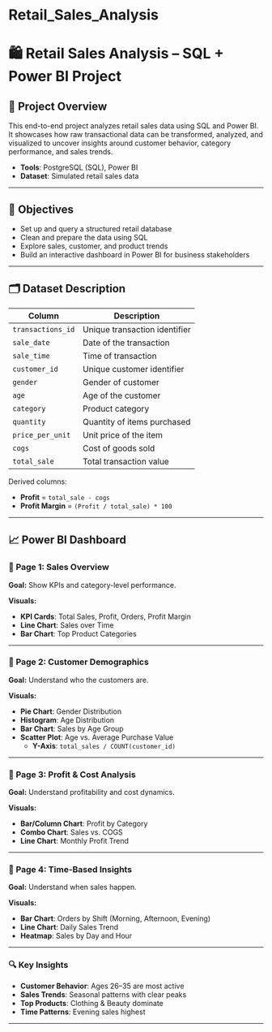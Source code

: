 # Retail_Sales_Analysis

# 🛍️ Retail Sales Analysis – SQL + Power BI Project

## 📌 Project Overview
This end-to-end project analyzes retail sales data using SQL and Power BI. It showcases how raw transactional data can be transformed, analyzed, and visualized to uncover insights around customer behavior, category performance, and sales trends.
  
- **Tools**: PostgreSQL (SQL), Power BI  
- **Dataset**: Simulated retail sales data  

---

## 🎯 Objectives

- Set up and query a structured retail database  
- Clean and prepare the data using SQL  
- Explore sales, customer, and product trends  
- Build an interactive dashboard in Power BI for business stakeholders  

---

## 🗂️ Dataset Description

| Column             | Description                                  |
|--------------------|----------------------------------------------|
| `transactions_id`  | Unique transaction identifier                |
| `sale_date`        | Date of the transaction                      |
| `sale_time`        | Time of transaction                          |
| `customer_id`      | Unique customer identifier                   |
| `gender`           | Gender of customer                           |
| `age`              | Age of the customer                          |
| `category`         | Product category                             |
| `quantity`         | Quantity of items purchased                  |
| `price_per_unit`   | Unit price of the item                       |
| `cogs`             | Cost of goods sold                           |
| `total_sale`       | Total transaction value                      |

Derived columns:
- **Profit** = `total_sale - cogs`  
- **Profit Margin** = `(Profit / total_sale) * 100`

---

## 📈 Power BI Dashboard

### 🔹 Page 1: Sales Overview  
**Goal:** Show KPIs and category-level performance.  

**Visuals:**  
- **KPI Cards**: Total Sales, Profit, Orders, Profit Margin  
- **Line Chart**: Sales over Time  
- **Bar Chart**: Top Product Categories  

---

### 🔹 Page 2: Customer Demographics  
**Goal:** Understand who the customers are.  

**Visuals:**  
- **Pie Chart**: Gender Distribution  
- **Histogram**: Age Distribution  
- **Bar Chart**: Sales by Age Group  
- **Scatter Plot**: Age vs. Average Purchase Value  
  - **Y-Axis**: `total_sales / COUNT(customer_id)`

---

### 🔹 Page 3: Profit & Cost Analysis  
**Goal:** Understand profitability and cost dynamics.  

**Visuals:**  
- **Bar/Column Chart**: Profit by Category  
- **Combo Chart**: Sales vs. COGS  
- **Line Chart**: Monthly Profit Trend  

---

### 🔹 Page 4: Time-Based Insights  
**Goal:** Understand when sales happen.  

**Visuals:**  
- **Bar Chart**: Orders by Shift (Morning, Afternoon, Evening)  
- **Line Chart**: Daily Sales Trend  
- **Heatmap**: Sales by Day and Hour  

---

### 🔍 Key Insights  
- **Customer Behavior**: Ages 26–35 are most active  
- **Sales Trends**: Seasonal patterns with clear peaks  
- **Top Products**: Clothing & Beauty dominate  
- **Time Patterns**: Evening sales highest  

---
